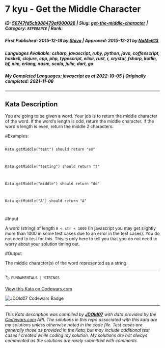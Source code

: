 # 7 kyu - Get the Middle Character

##### **ID**: [56747fd5cb988479af000028](https://www.codewars.com/kata/56747fd5cb988479af000028) | **Slug**: [get-the-middle-character](https://www.codewars.com/kata/56747fd5cb988479af000028) | **Category**: `REFERENCE` | **Rank**: <span style="color:white">7 kyu</span>

##### **First Published**: 2015-12-18 ***by*** [Shivo](https://www.codewars.com/users/Shivo) | **Approved**: 2015-12-21 ***by*** [NaMe613](https://www.codewars.com/users/NaMe613)

##### **Languages Available**: csharp, javascript, ruby, python, java, coffeescript, haskell, clojure, cpp, php, typescript, elixir, rust, r, crystal, fsharp, kotlin, bf, nim, erlang, nasm, scala, julia, dart, go

##### **My Completed Languages**: javascript ***as at*** 2022-10-05 | **Originally completed**: 2021-11-08

---

## Kata Description


You are going to be given a word. Your job is to return the middle character of the word. If the word's length is odd, return the middle character. If the word's length is even, return the middle 2 characters.



#Examples:



```

Kata.getMiddle("test") should return "es"



Kata.getMiddle("testing") should return "t"



Kata.getMiddle("middle") should return "dd"



Kata.getMiddle("A") should return "A"



```







#Input



A word (string) of length `0 < str < 1000` (In javascript you may get slightly more than 1000 in some test cases due to an error in the test cases). You do not need to test for this. This is only here to tell you that you do not need to worry about your solution timing out.





#Output



The middle character(s) of the word represented as a string. 



---


🏷 `FUNDAMENTALS | STRINGS`


[View this Kata on Codewars.com](https://www.codewars.com/kata/56747fd5cb988479af000028)

![](https://www.codewars.com/users/jdold07/badges/large "JDOld07 Codewars Badge")

---

###### *This Kata description was compiled by [**JDOld07**](https://tpstech.dev) with data provided by the [Codewars.com](https://www.codewars.com) API.  The solutions in this repo associated with this kata are my solutions unless otherwise noted in the code file.  Test cases are generally those as provided in the Kata, but may include additional test cases I created while coding my solution.  My solutions are not always commented as the solutions are rarely submitted with comments.*
